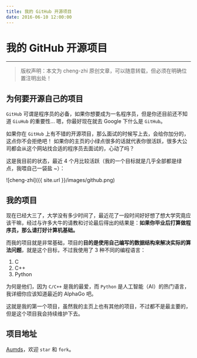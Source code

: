 ```yaml
---
title: 我的 GitHub 开源项目 
date: 2016-06-10 12:00:00
---
```


# 我的 GitHub 开源项目
***
> 版权声明：本文为 cheng-zhi 原创文章，可以随意转载，但必须在明确位置注明出处！ 

## 为何要开源自己的项目
`GitHub` 可谓是程序员的必备，如果你想要成为一名程序员，但是你还目前还不知道 `GiuHub` 的重要性... 嗯，你最好现在就去 Google 下什么是 `GitHub`。

如果你在 `GitHub` 上有不错的开源项目，那么面试的时候写上去，会给你加分的，这点你不会拒绝吧！
如果你的主页的小绿点很多的话就代表你很活跃，很多大公司都会从这个网站找合适的程序员去面试的，心动了吗？


这是我目前的状态，最近 4 个月比较活跃（我的一个目标就是几乎全部都是绿点，我喂自己一袋盐 ~）：

![cheng-zhi]({{ site.url }}/images/github.png)


## 我的项目
现在已经大三了，大学没有多少时间了，最近花了一段时间好好想了想大学究竟应该干嘛，经过与许多大牛的请教和讨论最后得出的结果是：**如果你毕业后打算做程序员，那么请打好计算机基础。**

而我的项目就是非常基础，项目的**目的是使用自己编写的数据结构来解决实际的算法问题**，就是这个目标，不过我使用了 3 种不同的编程语言：
1. C
2. C++
3. Python

为何是他们，因为 `C/C++` 是我的最爱，而 `Python` 是人工智能（AI）的热门语言，我详细你应该知道最近的 AlphaGo 吧。

这就是我的第一个项目，虽然我的主页上也有其他的项目，不过都不是最主要的，但是这个项目我会持续维护下去。

## 项目地址
[Aumds](https://github.com/cheng-zhi/Aumds)，欢迎 `star` 和 `fork`。


